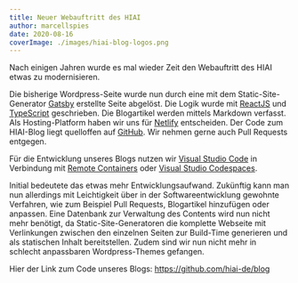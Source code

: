 ```yaml
---
title: Neuer Webauftritt des HIAI
author: marcellspies
date: 2020-08-16
coverImage: ./images/hiai-blog-logos.png
---
```


Nach einigen Jahren wurde es mal wieder Zeit den Webauftritt des HIAI etwas zu modernisieren.

Die bisherige Wordpress-Seite wurde nun durch eine mit dem Static-Site-Generator [Gatsby](https://gatsbyjs.com) erstellte Seite abgelöst. Die Logik wurde mit [ReactJS](https://reactjs.org) und [TypeScript](https://typescript.org) geschrieben. Die Blogartikel werden mittels Markdown verfasst. Als Hosting-Platform haben wir uns für [Netlify](https://netlify.com) entscheiden. Der Code zum HIAI-Blog liegt quelloffen auf [GitHub](https://github.com). Wir nehmen gerne auch Pull Requests entgegen.

Für die Entwicklung unseres Blogs nutzen wir [Visual Studio Code](https://code.visualstudio.com) in Verbindung mit [Remote Containers](https://code.visualstudio.com/docs/remote/containers) oder [Visual Studio Codespaces](https://code.visualstudio.com/docs/remote/codespaces).

Initial bedeutete das etwas mehr Entwicklungsaufwand. Zukünftig kann man nun allerdings mit Leichtigkeit über in der Softwareentwicklung gewohnte Verfahren, wie zum Beispiel Pull Requests, Blogartikel hinzufügen oder anpassen. Eine Datenbank zur Verwaltung des Contents wird nun nicht mehr benötigt, da Static-Site-Generatoren die komplette Webseite mit Verlinkungen zwischen den einzelnen Seiten zur Build-Time generieren und als statischen Inhalt bereitstellen. Zudem sind wir nun nicht mehr in schlecht anpassbaren Wordpress-Themes gefangen.

Hier der Link zum Code unseres Blogs: https://github.com/hiai-de/blog